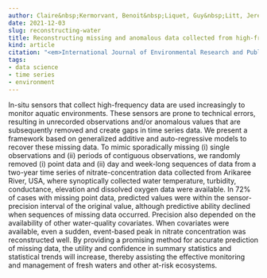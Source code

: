 ```yaml
---
author: Claire&nbsp;Kermorvant, Benoit&nbsp;Liquet, Guy&nbsp;Litt, Jeremy&nbsp;B&nbsp;Jones, Kerrie&nbsp;Mengersen, Erin&nbsp;E&nbsp;Peterson, Rob&nbsp;J&nbsp;Hyndman, Catherine&nbsp;Leigh
date: 2021-12-03
slug: reconstructing-water
title: Reconstructing missing and anomalous data collected from high-frequency in-situ sensors in fresh waters
kind: article
citation: "<em>International Journal of Environmental Research and Public Health</em>, to appear"
tags:
- data science
- time series
- environment
---
```


In-situ sensors that collect high-frequency data are used increasingly to monitor aquatic environments. These sensors are prone to technical errors, resulting in unrecorded observations and/or anomalous values that are subsequently removed and create gaps in time series data. We present a framework based on generalized additive and auto-regressive models to recover these missing data. To mimic sporadically missing (i) single observations and (ii) periods of contiguous observations, we randomly removed (i) point data and (ii) day and week-long sequences of data from a two-year time series of nitrate-concentration data collected from Arikaree River, USA, where synoptically collected water temperature, turbidity, conductance, elevation and dissolved oxygen data were available. In 72% of cases with missing point data, predicted values were within the sensor-precision interval of the original value, although predictive ability declined when sequences of missing data occurred. Precision also depended on the availability of other water-quality covariates. When covariates were available, even a sudden, event-based peak in nitrate concentration was reconstructed well. By providing a promising method for accurate prediction of missing data, the utility and confidence in summary statistics and statistical trends will increase, thereby assisting the effective monitoring and management of fresh waters and other at-risk ecosystems.

